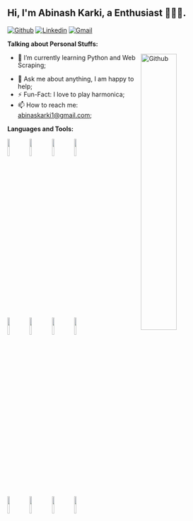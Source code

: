 <!-- Your title -->
## Hi, I'm Abinash Karki, a Enthusiast 🚀👨‍💻.

<!-- Your badges
You can use the website to generate badges: https://shields.io/
-->

[![Github](https://img.shields.io/badge/-Github-000?style=flat&logo=Github&logoColor=white)](https://github.com/abinaskarki) [![Linkedin](https://img.shields.io/badge/-LinkedIn-blue?style=flat&logo=Linkedin&logoColor=white)](https://www.linkedin.com/in/abinash-karki-0937b4117/) [![Gmail](https://img.shields.io/badge/-Gmail-c14438?style=flat&logo=Gmail&logoColor=white)](mailto:abinaskarki1@gmail.com)
&nbsp;

<!-- Talking about you -->
**Talking about Personal Stuffs:**

<!-- Any image aligned to the right. Beware the width -->
<img width="40%" align="right" alt="Github" src="https://media.giphy.com/media/l4pTii07Gypi3GFPy/giphy.gif" />

<!-- - 👨🏽‍💻 I’m currently working; -->
- 🌱 I’m currently learning Python and Web Scraping; 
<!-- - 👯 I’m looking to collaborate on [Handle Path Oz](https://github.com/onimur/handle-path-oz) 🤝; -->
<!-- - 🤔 I’m looking for help with Design Pattern 😭; -->
- 💬 Ask me about anything, I am happy to help;
- ⚡️ Fun-Fact: I love to play harmonica;
- 📫 How to reach me: abinaskarki1@gmail.com;

**Languages and Tools:** 

 <code><img width="10%" src="https://www.vectorlogo.zone/logos/python/python-ar21.svg"></code><code><img width="10%" src="https://www.vectorlogo.zone/logos/reactjs/reactjs-ar21.svg "></code><code><img width="10%" src="https://www.vectorlogo.zone/logos/javascript/javascript-horizontal.svg"></code><code><img width="10%" src="https://www.vectorlogo.zone/logos/nodejs/nodejs-ar21.svg"></code>

<code><img width="10%" src="https://www.vectorlogo.zone/logos/java/java-ar21.svg"></code><code><img width="10%" src="https://www.vectorlogo.zone/logos/git-scm/git-scm-ar21.svg"></code><code><img width="10%" src="https://www.vectorlogo.zone/logos/mongodb/mongodb-ar21.svg"></code><code><img width="10%" src="https://www.vectorlogo.zone/logos/firebase/firebase-ar21.svg"></code>

<code><img width="10%" src="https://www.vectorlogo.zone/logos/mysql/mysql-ar21.svg"></code><code><img width="10%" src="https://www.vectorlogo.zone/logos/wordpress/wordpress-ar21.svg"></code><code><img width="10%" src="https://www.vectorlogo.zone/logos/jestjsio/jestjsio-ar21.svg"></code><code><img width="10%" src="https://www.vectorlogo.zone/logos/flutterio/flutterio-ar21.svg"></code>

